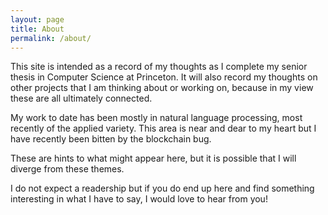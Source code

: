 ```yaml
---
layout: page
title: About
permalink: /about/
---
```


This site is intended as a record of my thoughts as I complete my senior thesis in Computer Science at Princeton. It will also record my thoughts on other projects that I am thinking about or working on, because in my view these are all ultimately connected.

My work to date has been mostly in natural language processing, most recently of the applied variety. This area is near and dear to my heart but I have recently been bitten by the blockchain bug. 

These are hints to what might appear here, but it is possible that I will diverge from these themes.

I do not expect a readership but if you do end up here and find something interesting in what I have to say, I would love to hear from you!